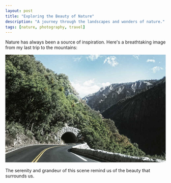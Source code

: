 ```yaml
---
layout: post
title: "Exploring the Beauty of Nature"
description: "A journey through the landscapes and wonders of nature."
tags: [nature, photography, travel]
---
```


Nature has always been a source of inspiration. Here's a breathtaking image from my last trip to the mountains:

![Mountain View](assets/img/1.jpg)

The serenity and grandeur of this scene remind us of the beauty that surrounds us.
